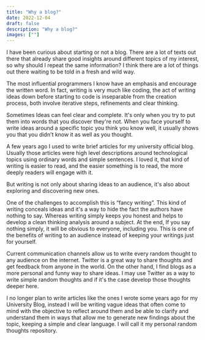```yaml
---
title: "Why a blog?"
date: 2022-12-04
draft: false
description: "Why a blog?"
images: [""]
---
```

I have been curious about starting or not a blog. There are a lot of texts out there that already share good insights around different topics of my interest, so why should I repeat the same information? I think there are a lot of things out there waiting to be told in a fresh and wild way.

The most influential programmers I know have an emphasis and encourage the written word. In fact, writing is very much like coding, the act of writing ideas down before starting to code is inseparable from the creation process, both involve iterative steps, refinements and clear thinking.

Sometimes Ideas can feel clear and complete. It's only when you try to put them into words that you discover they're not. When you face yourself to write ideas around a specific topic you think you know well, it usually shows you that you didn't know it as well as you thought. 

A few years ago I used to write brief articles for my university official blog. Usually those articles were high level descriptions around  technological topics using ordinary words and simple sentences. I loved it, that kind of writing is easier to read, and the easier something is to read, the more deeply readers will engage with it.

But writing is not only about sharing ideas to an audience, it's also about  exploring and discovering new ones.

One of the challenges to accomplish this is “fancy writing”. This kind of writing conceals ideas and it's a way to hide the fact the authors have nothing to say. Whereas writing simply keeps you honest and helps to develop a clean thinking analysis around a subject. At the end, If you say nothing simply, it will be obvious to everyone, including you. This is one of the benefits of writing to an audience instead of keeping your writings just for yourself. 

Current communication channels allow us to write every random thought to any audience on the internet. Twitter is a great way to share thoughts and get feedback from anyone in the world. On the other hand, I find blogs as a more personal and funny way to share ideas. I may use Twitter as a way to write simple random thoughts and if it's the case develop those  thoughts deeper here.

I no longer plan to write articles like the ones I wrote some years ago for my University Blog, instead I will be writing vague ideas that often come to mind with the objective to reflect around them and be able to clarify and understand them in ways that allow me to generate new findings about the topic, keeping a simple and clear language. I will call it my personal random thoughts repository.

